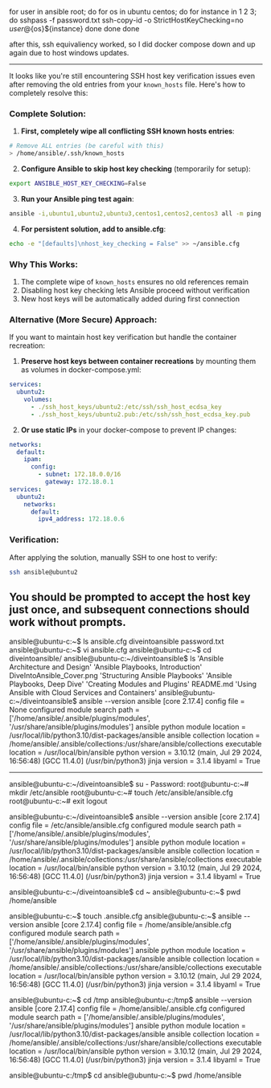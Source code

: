 
for user in ansible root; do
  for os in ubuntu centos; do
    for instance in 1 2 3; do
      sshpass -f password.txt ssh-copy-id -o StrictHostKeyChecking=no ${user}@${os}${instance}
    done
  done
done

after this, ssh equivaliency worked, so I did docker compose down and up again due to host windows updates.

---
It looks like you're still encountering SSH host key verification issues even after removing the old entries from your `known_hosts` file. Here's how to completely resolve this:

### Complete Solution:

1. **First, completely wipe all conflicting SSH known hosts entries**:
```bash
# Remove ALL entries (be careful with this)
> /home/ansible/.ssh/known_hosts
```

2. **Configure Ansible to skip host key checking** (temporarily for setup):
```bash
export ANSIBLE_HOST_KEY_CHECKING=False
```

3. **Run your Ansible ping test again**:
```bash
ansible -i,ubuntu1,ubuntu2,ubuntu3,centos1,centos2,centos3 all -m ping
```

4. **For persistent solution, add to ansible.cfg**:
```bash
echo -e "[defaults]\nhost_key_checking = False" >> ~/ansible.cfg
```

### Why This Works:

1. The complete wipe of `known_hosts` ensures no old references remain
2. Disabling host key checking lets Ansible proceed without verification
3. New host keys will be automatically added during first connection

### Alternative (More Secure) Approach:

If you want to maintain host key verification but handle the container recreation:

1. **Preserve host keys between container recreations** by mounting them as volumes in docker-compose.yml:
```yaml
services:
  ubuntu2:
    volumes:
      - ./ssh_host_keys/ubuntu2:/etc/ssh/ssh_host_ecdsa_key
      - ./ssh_host_keys/ubuntu2.pub:/etc/ssh/ssh_host_ecdsa_key.pub
```

2. **Or use static IPs** in your docker-compose to prevent IP changes:
```yaml
networks:
  default:
    ipam:
      config:
        - subnet: 172.18.0.0/16
          gateway: 172.18.0.1
services:
  ubuntu2:
    networks:
      default:
        ipv4_address: 172.18.0.6
```

### Verification:

After applying the solution, manually SSH to one host to verify:
```bash
ssh ansible@ubuntu2
```
You should be prompted to accept the host key just once, and subsequent connections should work without prompts.
---

ansible@ubuntu-c:~$ ls
ansible.cfg  diveintoansible  password.txt
ansible@ubuntu-c:~$ vi ansible.cfg 
ansible@ubuntu-c:~$ cd diveintoansible/
ansible@ubuntu-c:~/diveintoansible$ ls
'Ansible Architecture and Design'  'Ansible Playbooks, Introduction'   DiveIntoAnsible_Cover.png  'Structuring Ansible Playbooks'
'Ansible Playbooks, Deep Dive'     'Creating Modules and Plugins'      README.md                  'Using Ansible with Cloud Services and Containers'
ansible@ubuntu-c:~/diveintoansible$ ansible --version
ansible [core 2.17.4]
  config file = None
  configured module search path = ['/home/ansible/.ansible/plugins/modules', '/usr/share/ansible/plugins/modules']
  ansible python module location = /usr/local/lib/python3.10/dist-packages/ansible
  ansible collection location = /home/ansible/.ansible/collections:/usr/share/ansible/collections
  executable location = /usr/local/bin/ansible
  python version = 3.10.12 (main, Jul 29 2024, 16:56:48) [GCC 11.4.0] (/usr/bin/python3)
  jinja version = 3.1.4
  libyaml = True


---
ansible@ubuntu-c:~/diveintoansible$ su -
Password: 
root@ubuntu-c:~# mkdir /etc/ansible
root@ubuntu-c:~# touch /etc/ansible/ansible.cfg
root@ubuntu-c:~# exit
logout

ansible@ubuntu-c:~/diveintoansible$ ansible --version
ansible [core 2.17.4]
  config file = /etc/ansible/ansible.cfg
  configured module search path = ['/home/ansible/.ansible/plugins/modules', '/usr/share/ansible/plugins/modules']
  ansible python module location = /usr/local/lib/python3.10/dist-packages/ansible
  ansible collection location = /home/ansible/.ansible/collections:/usr/share/ansible/collections
  executable location = /usr/local/bin/ansible
  python version = 3.10.12 (main, Jul 29 2024, 16:56:48) [GCC 11.4.0] (/usr/bin/python3)
  jinja version = 3.1.4
  libyaml = True

  ansible@ubuntu-c:~/diveintoansible$ cd ~
ansible@ubuntu-c:~$ pwd
/home/ansible

ansible@ubuntu-c:~$ touch .ansible.cfg
ansible@ubuntu-c:~$ ansible --version
ansible [core 2.17.4]
  config file = /home/ansible/ansible.cfg
  configured module search path = ['/home/ansible/.ansible/plugins/modules', '/usr/share/ansible/plugins/modules']
  ansible python module location = /usr/local/lib/python3.10/dist-packages/ansible
  ansible collection location = /home/ansible/.ansible/collections:/usr/share/ansible/collections
  executable location = /usr/local/bin/ansible
  python version = 3.10.12 (main, Jul 29 2024, 16:56:48) [GCC 11.4.0] (/usr/bin/python3)
  jinja version = 3.1.4
  libyaml = True

  ansible@ubuntu-c:~$ cd /tmp
ansible@ubuntu-c:/tmp$ ansible --version
ansible [core 2.17.4]
  config file = /home/ansible/.ansible.cfg
  configured module search path = ['/home/ansible/.ansible/plugins/modules', '/usr/share/ansible/plugins/modules']
  ansible python module location = /usr/local/lib/python3.10/dist-packages/ansible
  ansible collection location = /home/ansible/.ansible/collections:/usr/share/ansible/collections
  executable location = /usr/local/bin/ansible
  python version = 3.10.12 (main, Jul 29 2024, 16:56:48) [GCC 11.4.0] (/usr/bin/python3)
  jinja version = 3.1.4
  libyaml = True


ansible@ubuntu-c:/tmp$ cd
ansible@ubuntu-c:~$ pwd
/home/ansible

